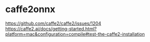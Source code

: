 # caffe2onnx

https://github.com/caffe2/caffe2/issues/1204
https://caffe2.ai/docs/getting-started.html?platform=mac&configuration=compile#test-the-caffe2-installation
